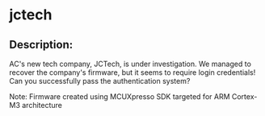 
# jctech
## Description:
AC's new tech company, JCTech, is under investigation. We managed to recover the company's firmware, but it seems to require login credentials! Can you successfully pass the authentication system?

Note: Firmware created using MCUXpresso SDK targeted for ARM Cortex-M3 architecture

